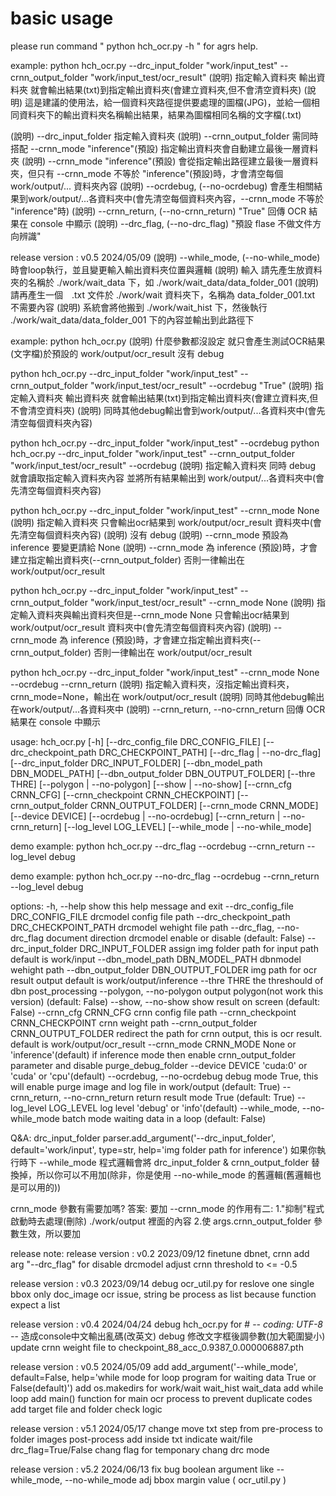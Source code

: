 # basic usage
please run command " python hch_ocr.py -h " for agrs help.

example:
python hch_ocr.py --drc_input_folder "work/input_test" --crnn_output_folder "work/input_test/ocr_result"
(說明) 指定輸入資料夾 輸出資料夾 就會輸出結果(txt)到指定輸出資料夾(會建立資料夾,但不會清空資料夾)
(說明) 這是建議的使用法，給一個資料夾路徑提供要處理的圖檔(JPG)，並給一個相同資料夾下的輸出資料夾名稱輸出結果，結果為圖檔相同名稱的文字檔(.txt)

(說明) --drc_input_folder 指定輸入資料夾
(說明) --crnn_output_folder 需同時搭配 --crnn_mode "inference"(預設) 指定輸出資料夾會自動建立最後一層資料夾
(說明) --crnn_mode "inference"(預設) 會從指定輸出路徑建立最後一層資料夾，但只有 --crnn_mode 不等於 "inference"(預設)時，才會清空每個work/output/... 資料夾內容
(說明) --ocrdebug, (--no-ocrdebug) 會產生相關結果到work/output/...各資料夾中(會先清空每個資料夾內容，--crnn_mode 不等於 "inference"時)
(說明) --crnn_return, (--no-crnn_return) "True" 回傳 OCR 結果在 console 中顯示
(說明) --drc_flag, (--no-drc_flag) "預設 flase 不做文件方向辨識"

release version : v0.5 2024/05/09
(說明) --while_mode, (--no-while_mode) 時會loop執行，並且變更輸入輸出資料夾位置與邏輯
(說明) 輸入 請先產生放資料夾的名稱於 ./work/wait_data 下，如 ./work/wait_data/data_folder_001
(說明) 請再產生一個　.txt 文件於 ./work/wait 資料夾下，名稱為 data_folder_001.txt 不需要內容
(說明) 系統會將他搬到 ./work/wait_hist 下，然後執行 ./work/wait_data/data_folder_001 下的內容並輸出到此路徑下

example:
python hch_ocr.py 
(說明) 什麼參數都沒設定 就只會產生測試OCR結果(文字檔)於預設的 work/output/ocr_result 沒有 debug

python hch_ocr.py --drc_input_folder "work/input_test" --crnn_output_folder "work/input_test/ocr_result" --ocrdebug "True"
(說明) 指定輸入資料夾 輸出資料夾 就會輸出結果(txt)到指定輸出資料夾(會建立資料夾,但不會清空資料夾) 
(說明) 同時其他debug輸出會到work/output/...各資料夾中(會先清空每個資料夾內容)

python hch_ocr.py --drc_input_folder "work/input_test" --ocrdebug
python hch_ocr.py --drc_input_folder "work/input_test" --crnn_output_folder "work/input_test/ocr_result" --ocrdebug
(說明) 指定輸入資料夾 同時 debug 就會讀取指定輸入資料夾內容 並將所有結果輸出到 work/output/...各資料夾中(會先清空每個資料夾內容)

python hch_ocr.py --drc_input_folder "work/input_test" --crnn_mode None
(說明) 指定輸入資料夾 只會輸出ocr結果到 work/output/ocr_result 資料夾中(會先清空每個資料夾內容)
(說明) 沒有 debug
(說明) --crnn_mode 預設為 inference 要變更請給 None
(說明) --crnn_mode 為 inference (預設)時，才會建立指定輸出資料夾(--crnn_output_folder) 否則一律輸出在 work/output/ocr_result

python hch_ocr.py --drc_input_folder "work/input_test" --crnn_output_folder "work/input_test/ocr_result" --crnn_mode None
(說明) 指定輸入資料夾與輸出資料夾但是--crnn_mode None 只會輸出ocr結果到 work/output/ocr_result 資料夾中(會先清空每個資料夾內容)
(說明) --crnn_mode 為 inference (預設)時，才會建立指定輸出資料夾(--crnn_output_folder) 否則一律輸出在 work/output/ocr_result

python hch_ocr.py --drc_input_folder "work/input_test" --crnn_mode None --ocrdebug --crnn_return
(說明) 指定輸入資料夾，沒指定輸出資料夾，crnn_mode=None，輸出在 work/output/ocr_result
(說明) 同時其他debug輸出在work/output/...各資料夾中
(說明) --crnn_return, --no-crnn_return 回傳 OCR 結果在 console 中顯示

usage: hch_ocr.py [-h] [--drc_config_file DRC_CONFIG_FILE] [--drc_checkpoint_path DRC_CHECKPOINT_PATH] [--drc_flag | --no-drc_flag] [--drc_input_folder DRC_INPUT_FOLDER] [--dbn_model_path DBN_MODEL_PATH]
                  [--dbn_output_folder DBN_OUTPUT_FOLDER] [--thre THRE] [--polygon | --no-polygon] [--show | --no-show] [--crnn_cfg CRNN_CFG] [--crnn_checkpoint CRNN_CHECKPOINT]
                  [--crnn_output_folder CRNN_OUTPUT_FOLDER] [--crnn_mode CRNN_MODE] [--device DEVICE] [--ocrdebug | --no-ocrdebug] [--crnn_return | --no-crnn_return] [--log_level LOG_LEVEL]
                  [--while_mode | --no-while_mode]

demo example: python hch_ocr.py --drc_flag --ocrdebug --crnn_return --log_level debug 

demo example: python hch_ocr.py --no-drc_flag --ocrdebug --crnn_return --log_level debug 

options:
  -h, --help            show this help message and exit
  --drc_config_file DRC_CONFIG_FILE
                        drcmodel config file path
  --drc_checkpoint_path DRC_CHECKPOINT_PATH
                        drcmodel wehight file path
  --drc_flag, --no-drc_flag
                        document direction drcmodel enable or disable (default: False)
  --drc_input_folder DRC_INPUT_FOLDER
                        assign img folder path for input path default is work/input
  --dbn_model_path DBN_MODEL_PATH
                        dbnmodel wehight path
  --dbn_output_folder DBN_OUTPUT_FOLDER
                        img path for ocr result output default is work/output/inference
  --thre THRE           the threshould of dbn post_processing
  --polygon, --no-polygon
                        output polygon(not work this version) (default: False)
  --show, --no-show     show result on screen (default: False)
  --crnn_cfg CRNN_CFG   crnn config file path
  --crnn_checkpoint CRNN_CHECKPOINT
                        crnn weight path
  --crnn_output_folder CRNN_OUTPUT_FOLDER
                        redirect the path for crnn output, this is ocr result. default is work/output/ocr_result
  --crnn_mode CRNN_MODE
                        None or 'inference'(default) if inference mode then enable crnn_output_folder parameter and disable purge_debug_folder
  --device DEVICE       'cuda:0' or 'cuda' or 'cpu'(default)
  --ocrdebug, --no-ocrdebug
                        debug mode True, this will enable purge image and log file in work/output (default: True)
  --crnn_return, --no-crnn_return
                        return result mode True (default: True)
  --log_level LOG_LEVEL
                        log level 'debug' or 'info'(default)
  --while_mode, --no-while_mode
                        batch mode waiting data in a loop (default: False)

Q&A:
drc_input_folder 
parser.add_argument('--drc_input_folder', default='work/input', type=str, help='img folder path for inference')
如果你執行時下 --while_mode 程式邏輯會將 drc_input_folder & crnn_output_folder 替換掉，所以你可以不用加(除非，你是使用 --no-while_mode 的舊邏輯(舊邏輯也是可以用的))

crnn_mode 參數有需要加嗎? 答案: 要加
--crnn_mode 的作用有二: 1."抑制"程式啟動時去處理(刪除) ./work/output 裡面的內容 2.使 args.crnn_output_folder 參數生效，所以要加


release note:
release version : v0.2 2023/09/12 
finetune dbnet, crnn
add arg "--drc_flag" for disable drcmodel
adjust crnn threshold to <= -0.5 

release version : v0.3 2023/09/14
debug ocr_util.py for reslove one single bbox only doc_image ocr issue, string be process as list because function expect a list

release version : v0.4 2024/04/24
debug hch_ocr.py for # -*- coding: UTF-8 -*- 造成console中文輸出亂碼(改英文)
debug 修改文字框後調參數(加大範圍變小)
update crnn weight file to checkpoint_88_acc_0.9387_0.000006887.pth

release version : v0.5 2024/05/09
add add_argument('--while_mode', default=False, help='while mode for loop program for waiting data True or False(default)')
add os.makedirs for work/wait wait_hist wait_data
add while loop
add main() function for main ocr process to prevent duplicate codes 
add target file and folder check logic

release version : v5.1 2024/05/17
change move txt step from pre-process to folder images post-process
add inside txt indicate wait/file drc_flag=True/False chang flag for temponary chang drc mode 

release version : v5.2 2024/06/13
fix bug boolean argument like --while_mode, --no-while_mode
adj bbox margin value ( ocr_util.py )

